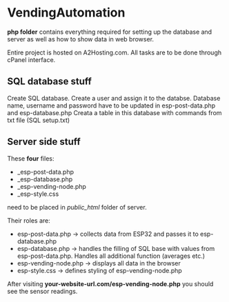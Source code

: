 # VendingAutomation

**php folder** contains everything required for setting up the database and server as well as how to show data in web browser.

Entire project is hosted on A2Hosting.com. All tasks are to be done through cPanel interface.

## SQL database stuff

Create SQL database. Create a user and assign it to the databse. Database name, username and password have to be updated in esp-post-data.php and esp-database.php
Creata a table in this database with commands from txt file (SQL setup.txt)


## Server side stuff

These **four** files:

* _esp-post-data.php
* _esp-database.php
* _esp-vending-node.php
* _esp-style.css

need to be placed in _public_html_ folder of server.

Their roles are:

* esp-post-data.php -> collects data from ESP32 and passes it to esp-database.php
* esp-database.php -> handles the filling of SQL base with values from esp-post-data.php. Handles all additional function (averages etc.)
* esp-vending-node.php -> displays all data in the browser
* esp-style.css -> defines styling of esp-vending-node.php


After visiting **your-website-url.com/esp-vending-node.php** you should see the sensor readings.

